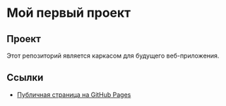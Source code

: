 # Мой первый проект
## Проект
Этот репозиторий является каркасом для будущего веб-приложения.
## Ссылки

- [Публичная страница на GitHub Pages](https://Larembra.github.io/Prakt_1/)


